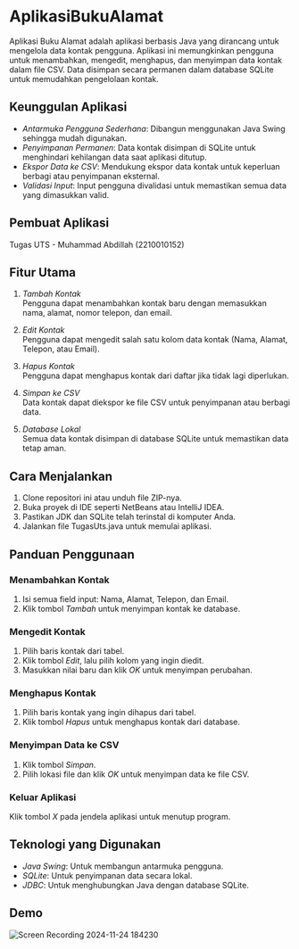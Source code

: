 # AplikasiBukuAlamat

Aplikasi Buku Alamat adalah aplikasi berbasis Java yang dirancang untuk mengelola data kontak pengguna. Aplikasi ini memungkinkan pengguna untuk menambahkan, mengedit, menghapus, dan menyimpan data kontak dalam file CSV. Data disimpan secara permanen dalam database SQLite untuk memudahkan pengelolaan kontak.

## Keunggulan Aplikasi

- *Antarmuka Pengguna Sederhana*: Dibangun menggunakan Java Swing sehingga mudah digunakan.
- *Penyimpanan Permanen*: Data kontak disimpan di SQLite untuk menghindari kehilangan data saat aplikasi ditutup.
- *Ekspor Data ke CSV*: Mendukung ekspor data kontak untuk keperluan berbagi atau penyimpanan eksternal.
- *Validasi Input*: Input pengguna divalidasi untuk memastikan semua data yang dimasukkan valid.

## Pembuat Aplikasi

 Tugas UTS - Muhammad Abdillah (2210010152)

## Fitur Utama

1. *Tambah Kontak*  
   Pengguna dapat menambahkan kontak baru dengan memasukkan nama, alamat, nomor telepon, dan email.

2. *Edit Kontak*  
   Pengguna dapat mengedit salah satu kolom data kontak (Nama, Alamat, Telepon, atau Email).

3. *Hapus Kontak*  
   Pengguna dapat menghapus kontak dari daftar jika tidak lagi diperlukan.

4. *Simpan ke CSV*  
   Data kontak dapat diekspor ke file CSV untuk penyimpanan atau berbagi data.

5. *Database Lokal*  
   Semua data kontak disimpan di database SQLite untuk memastikan data tetap aman.

## Cara Menjalankan

1. Clone repositori ini atau unduh file ZIP-nya.
2. Buka proyek di IDE seperti NetBeans atau IntelliJ IDEA.
3. Pastikan JDK dan SQLite telah terinstal di komputer Anda.
4. Jalankan file TugasUts.java untuk memulai aplikasi.

## Panduan Penggunaan

### Menambahkan Kontak
1. Isi semua field input: Nama, Alamat, Telepon, dan Email.
2. Klik tombol *Tambah* untuk menyimpan kontak ke database.

### Mengedit Kontak
1. Pilih baris kontak dari tabel.
2. Klik tombol *Edit*, lalu pilih kolom yang ingin diedit.
3. Masukkan nilai baru dan klik *OK* untuk menyimpan perubahan.

### Menghapus Kontak
1. Pilih baris kontak yang ingin dihapus dari tabel.
2. Klik tombol *Hapus* untuk menghapus kontak dari database.

### Menyimpan Data ke CSV
1. Klik tombol *Simpan*.
2. Pilih lokasi file dan klik *OK* untuk menyimpan data ke file CSV.

### Keluar Aplikasi
Klik tombol *X* pada jendela aplikasi untuk menutup program.

## Teknologi yang Digunakan

- *Java Swing*: Untuk membangun antarmuka pengguna.
- *SQLite*: Untuk penyimpanan data secara lokal.
- *JDBC*: Untuk menghubungkan Java dengan database SQLite.

## Demo

![Screen Recording 2024-11-24 184230](https://github.com/user-attachments/assets/7d8a68dd-eed3-4590-9957-9098ec4033e5)
